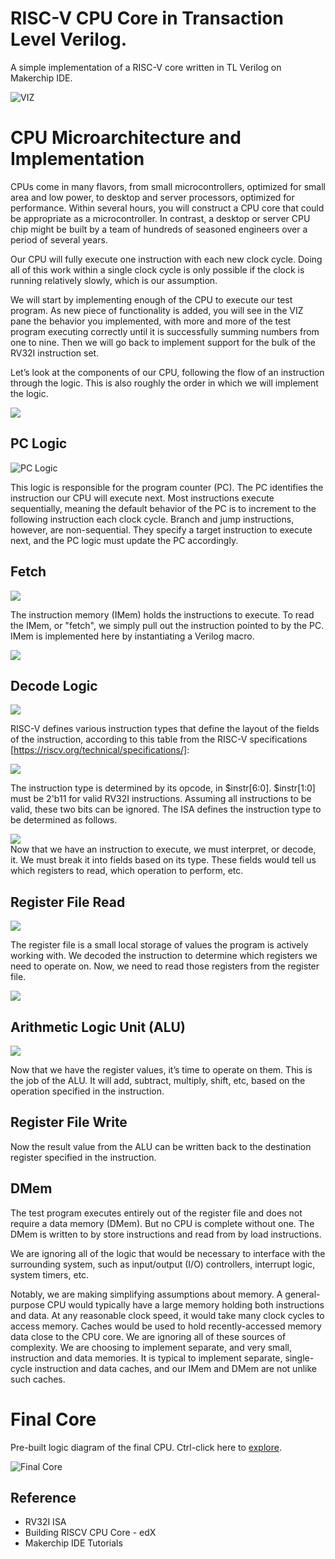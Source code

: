 # RISC-V CPU Core in Transaction Level Verilog.

A simple implementation of a RISC-V core written in TL Verilog on Makerchip IDE.

![VIZ](images/LF_VIZ.png)  

# CPU Microarchitecture and Implementation

CPUs come in many flavors, from small microcontrollers, optimized for small area and low power, to desktop and server processors, optimized for performance. Within several hours, you will construct a CPU core that could be appropriate as a microcontroller. In contrast, a desktop or server CPU chip might be built by a team of hundreds of seasoned engineers over a period of several years.

Our CPU will fully execute one instruction with each new clock cycle. Doing all of this work within a single clock cycle is only possible if the clock is running relatively slowly, which is our assumption.

We will start by implementing enough of the CPU to execute our test program. As new piece of functionality is added, you will see in the VIZ pane the behavior you implemented, with more and more of the test program executing correctly until it is successfully summing numbers from one to nine. Then we will go back to implement support for the bulk of the RV32I instruction set.

Let’s look at the components of our CPU, following the flow of an instruction through the logic. This is also roughly the order in which we will implement the logic.


![](https://courses.edx.org/assets/courseware/v1/549749b7a416bc2c8361f2e7ddd3b29d/asset-v1:LinuxFoundationX+LFD111x+1T2021+type@asset+block/RISC-V_CPU_Block_Diagram.png)



## PC Logic

![PC Logic](images/InitialPCLogic.PNG)  

This logic is responsible for the program counter (PC). The PC identifies the instruction our CPU will execute next. Most instructions execute sequentially, meaning the default behavior of the PC is to increment to the following instruction each clock cycle. Branch and jump instructions, however, are non-sequential. They specify a target instruction to execute next, and the PC logic must update the PC accordingly.

## Fetch

![](images/InstructionMemory.png)  

The instruction memory (IMem) holds the instructions to execute. To read the IMem, or "fetch", we simply pull out the instruction pointed to by the PC.  
IMem is implemented here by instantiating a Verilog macro.

![](images/InstructionMemoryHookup.png)  

## Decode Logic

![](images/DecodingLogic.png)  

RISC-V defines various instruction types that define the layout of the fields of the instruction, according to this table from the RISC-V specifications [https://riscv.org/technical/specifications/]:

![](images/BaseInstructionFormat.png)  

The instruction type is determined by its opcode, in $instr[6:0]. $instr[1:0] must be 2'b11 for valid RV32I instructions. Assuming all instructions to be valid, these two bits can be ignored. The ISA defines the instruction type to be determined as follows.

![](images/InstructionTypes.png)  
Now that we have an instruction to execute, we must interpret, or decode, it. We must break it into fields based on its type. These fields would tell us which registers to read, which operation to perform, etc.

## Register File Read  

![](images/RegisterFileRead.png)  

The register file is a small local storage of values the program is actively working with. We decoded the instruction to determine which registers we need to operate on. Now, we need to read those registers from the register file.  

![](images/RegisterFileInstantiation.png)  

## Arithmetic Logic Unit (ALU)  

![](images/ALU.png)  

Now that we have the register values, it’s time to operate on them. This is the job of the ALU. It will add, subtract, multiply, shift, etc, based on the operation specified in the instruction.

## Register File Write  

Now the result value from the ALU can be written back to the destination register specified in the instruction.  

## DMem  

The test program executes entirely out of the register file and does not require a data memory (DMem). But no CPU is complete without one. The DMem is written to by store instructions and read from by load instructions.

We are ignoring all of the logic that would be necessary to interface with the surrounding system, such as input/output (I/O) controllers, interrupt logic, system timers, etc.

Notably, we are making simplifying assumptions about memory. A general-purpose CPU would typically have a large memory holding both instructions and data. At any reasonable clock speed, it would take many clock cycles to access memory. Caches would be used to hold recently-accessed memory data close to the CPU core. We are ignoring all of these sources of complexity. We are choosing to implement separate, and very small, instruction and data memories. It is typical to implement separate, single-cycle instruction and data caches, and our IMem and DMem are not unlike such caches.

# Final Core    
Pre-built logic diagram of the final CPU. Ctrl-click here to [explore](https://raw.githubusercontent.com/stevehoover/LF-Building-a-RISC-V-CPU-Core/main/lib/riscv.svg).  

![Final Core](lib/riscv.svg)  

## Reference

- RV32I ISA
- Building RISCV CPU Core - edX
- Makerchip IDE Tutorials

